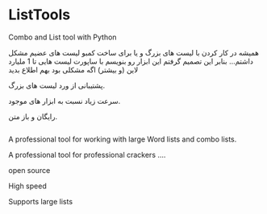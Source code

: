 # ListTools

Combo and List tool with Python

همیشه در کار کردن با لیست های بزرگ و یا برای ساخت کمبو لیست های عضیم مشکل داشتم… بنابر این تصمیم گرفتم این ابزار رو بنویسم با ساپورت لیست هایی تا 1 ملیارد لاین (و بیشتر) اگه مشکلی بود بهم اطلاع بدید

پشتیبانی از ورد لیست های بزرگ.

سرعت زیاد نسبت به ابزار های موجود.

رایگان و باز متن.

<figure class="wp-block-image size-large"><img src="http://sinaabdi.com/wp-content/themes/breek/assets/images/transparent.gif" data-lazy="true" data-src="http://sinaabdi.com/wp-content/uploads/2020/08/Combo-and-list-tools-python.jpg" alt="" class="wp-image-41" data-srcset="http://sinaabdi.com/wp-content/uploads/2020/08/Combo-and-list-tools-python.jpg 969w, http://sinaabdi.com/wp-content/uploads/2020/08/Combo-and-list-tools-python-300x264.jpg 300w, http://sinaabdi.com/wp-content/uploads/2020/08/Combo-and-list-tools-python-768x677.jpg 768w, http://sinaabdi.com/wp-content/uploads/2020/08/Combo-and-list-tools-python-100x88.jpg 100w, http://sinaabdi.com/wp-content/uploads/2020/08/Combo-and-list-tools-python-511x450.jpg 511w" data-sizes="(max-width: 969px) 100vw, 969px" /></figure>


A professional tool for working with large Word lists and combo lists.

A professional tool for professional crackers ….

open source 

High speed

Supports large lists


